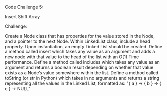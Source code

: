 Code Challenge 5:

Insert Shift Array

Challenge:

Create a Node class that has properties for the value stored in the Node, and a pointer to the next Node. Within LinkedList class, include a head property. Upon instantiation, an empty Linked List should be created.
Define a method called insert which takes any value as an argument and adds a new node with that value to the head of the list with an O(1) Time performance.
Define a method called includes which takes any value as an argument and returns a boolean result depending on whether that value exists as a Node’s value somewhere within the list.
Define a method called toString (or str in Python) which takes in no arguments and returns a string representing all the values in the Linked List, formatted as: "{ a } -> { b } -> { c } -> NULL"